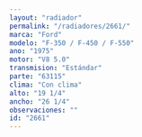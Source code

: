 ```yaml
---
layout: "radiador"
permalink: "/radiadores/2661/"
marca: "Ford"
modelo: "F-350 / F-450 / F-550"
ano: "1975"
motor: "V8 5.0"
transmision: "Estándar"
parte: "63115"
clima: "Con clima"
alto: "19 1/4"
ancho: "26 1/4"
observaciones: ""
id: "2661"
---
```



